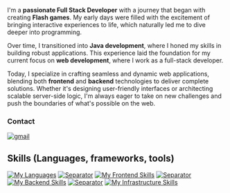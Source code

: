 I'm a **passionate Full Stack Developer** with a journey that began with creating **Flash games**. My early days were filled with the excitement of bringing interactive experiences to life, which naturally led me to dive deeper into programming.

Over time, I transitioned into **Java development**, where I honed my skills in building robust applications. This experience laid the foundation for my current focus on **web development**, where I work as a full-stack developer.

Today, I specialize in crafting seamless and dynamic web applications, blending both **frontend** and **backend** technologies to deliver complete solutions. Whether it's designing user-friendly interfaces or architecting scalable server-side logic, I'm always eager to take on new challenges and push the boundaries of what's possible on the web.

### Contact
[![gmail](https://img.shields.io/badge/-lukadevv@proton.me-D14836?style=flat&logo=ProtonMail&logoColor=white)](mailto:lukadevv@proton.me)

## Skills (Languages, frameworks, tools)

[![My Languages](https://skillicons.dev/icons?i=typescript,javascript,java)](https://skillicons.dev) [![Separator](https://skillicons.dev/icons?i=ros)](https://skillicons.dev) [![My Frontend Skills](https://skillicons.dev/icons?i=nextjs,vite,react,html,css,tailwind,materialui,bootstrap,jest)](https://skillicons.dev) [![Separator](https://skillicons.dev/icons?i=ros)](https://skillicons.dev) [![My Backend Skills](https://skillicons.dev/icons?i=nestjs,express,graphql,prisma)](https://skillicons.dev) [![Separator](https://skillicons.dev/icons?i=ros)](https://skillicons.dev) [![My Infrastructure Skills](https://skillicons.dev/icons?i=docker,redis,nginx,postgresql,sqlite,cloudflare)](https://skillicons.dev)
